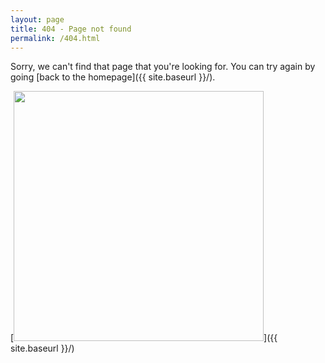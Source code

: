 ```yaml
---
layout: page
title: 404 - Page not found
permalink: /404.html
---
```


Sorry, we can't find that page that you're looking for. You can try again by going [back to the homepage]({{ site.baseurl }}/).

[<img src="{{ site.baseurl }}/images/Under_construction-150x150.png" style="width: 400px;" style="text-align:center;"/>]({{ site.baseurl }}/)
